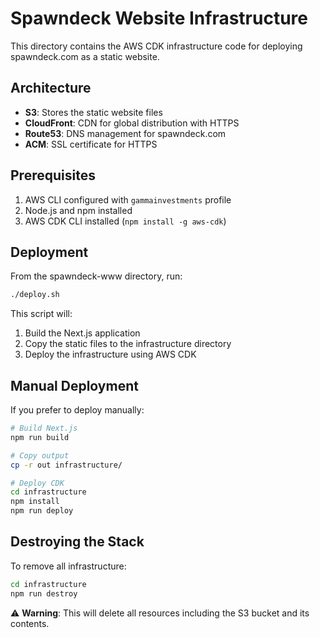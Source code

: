 # Spawndeck Website Infrastructure

This directory contains the AWS CDK infrastructure code for deploying spawndeck.com as a static website.

## Architecture

- **S3**: Stores the static website files
- **CloudFront**: CDN for global distribution with HTTPS
- **Route53**: DNS management for spawndeck.com
- **ACM**: SSL certificate for HTTPS

## Prerequisites

1. AWS CLI configured with `gammainvestments` profile
2. Node.js and npm installed
3. AWS CDK CLI installed (`npm install -g aws-cdk`)

## Deployment

From the spawndeck-www directory, run:

```bash
./deploy.sh
```

This script will:
1. Build the Next.js application
2. Copy the static files to the infrastructure directory
3. Deploy the infrastructure using AWS CDK

## Manual Deployment

If you prefer to deploy manually:

```bash
# Build Next.js
npm run build

# Copy output
cp -r out infrastructure/

# Deploy CDK
cd infrastructure
npm install
npm run deploy
```

## Destroying the Stack

To remove all infrastructure:

```bash
cd infrastructure
npm run destroy
```

⚠️ **Warning**: This will delete all resources including the S3 bucket and its contents.